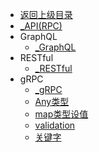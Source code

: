 - [返回上级目录](../_sidebar.md)
- [_API(RPC)](_API(RPC).md)
- GraphQL
    - [_GraphQL](GraphQL/_GraphQL.md)
- RESTful
    - [_RESTful](RESTful/_RESTful.md)
- gRPC
    - [_gRPC](gRPC/_gRPC.md)
    - [Any类型](gRPC/Any类型.md)
    - [map类型设值](gRPC/map类型设值.md)
    - [validation](gRPC/validation.md)
    - [关键字](gRPC/关键字.md)